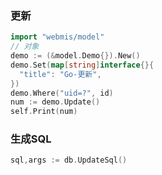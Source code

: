 ### 更新
```go
import "webmis/model"
// 对象
demo := (&model.Demo{}).New()
demo.Set(map[string]interface{}{
  "title": "Go-更新",
})
demo.Where("uid=?", id)
num := demo.Update()
self.Print(num)
```

### 生成SQL
```go
sql,args := db.UpdateSql()
```